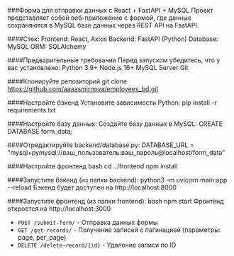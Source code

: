 ###Форма для отправки данных с React + FastAPI + MySQL
Проект представляет собой веб-приложение с формой, где данные сохраняются в MySQL базе данных через REST API на FastAPI.

####Стек:
Frontend: React, Axios
Backend: FastAPI (Python)
Database: MySQL
ORM: SQLAlchemy

####Предварительные требования
Перед запуском убедитесь, что у вас установлено:
Python 3.9+
Node.js 16+
MySQL Server
Git

####Клонируйте репозиторий
git clone https://github.com/aaaasmirnova/employees_bd.git

####Настройте бэкенд
Установите зависимости Python:
pip install -r requirements.txt

####Настройте базу данных:
Создайте базу данных в MySQL:
CREATE DATABASE form_data;

####Отредактируйте backend/database.py:
DATABASE_URL = "mysql+pymysql://ваш_пользователь:ваш_пароль@localhost/form_data"

####Настройте фронтенд
bash
cd ../frontend
npm install

####Запустите бэкенд (из папки backend):
python3 -m uvicorn main:app --reload
Бэкенд будет доступен на http://localhost:8000

####Запустите фронтенд (из папки frontend):
bash
npm start
Фронтенд откроется на http://localhost:3000

- `POST /submit-form/` - Отправка данных формы
- `GET /get-records/` - Получение записей с пагинацией (параметры: page, per_page)
- `DELETE /delete-record/{id}` - Удаление записи по ID
